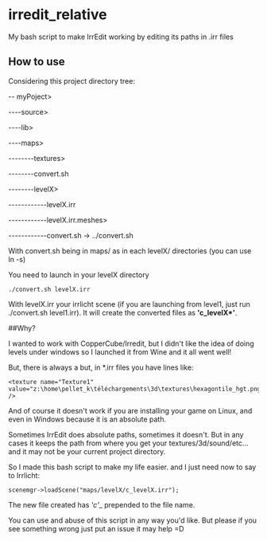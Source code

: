 # irredit_relative
My bash script to make IrrEdit working by editing its paths in .irr files


## How to use
Considering this project directory tree:

-- myPoject>

----source>

----lib>

----maps>

--------textures>

--------convert.sh

--------levelX>

------------levelX.irr

------------levelX.irr.meshes>

------------convert.sh -> ../convert.sh

With convert.sh being in maps/ as in each levelX/ directories (you can use ln -s)

You need to launch in your levelX directory

    ./convert.sh levelX.irr

With levelX.irr your irrlicht scene (if you are launching from level1, just run ./convert.sh level1.irr). It will create the converted files as __'c_levelX*'__.

##Why?

I wanted to work with CopperCube/Irredit, but I didn't like the idea of doing levels under windows so I launched it from Wine and it all went well!

But, there is always a but, in *.irr files you have lines like:

	<texture name="Texture1" value="z:\home\pellet_k\téléchargements\3d\textures\hexagontile_hgt.png" />

And of course it doesn't work if you are installing your game on Linux, and even in Windows because it is an absolute path.

Sometimes IrrEdit does absolute paths, sometimes it doesn't. But in any cases it keeps the path from where you get your textures/3d/sound/etc... and it may not be your current project directory.

So I made this bash script to make my life easier. and I just need now to say to Irrlicht:

    scenemgr->loadScene("maps/levelX/c_levelX.irr");

The new file created has __'c_'__ prepended to the file name.

You can use and abuse of this script in any way you'd like. But please if you see something wrong just put an issue it may help =D
